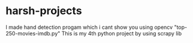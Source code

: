 # harsh-projects

I made hand detection progam which i cant show you using opencv
"top-250-movies-imdb.py"  This is my 4th python project by using scrapy lib
